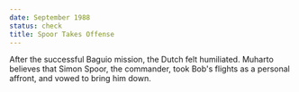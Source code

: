 ```yaml
---
date: September 1988 
status: check
title: Spoor Takes Offense
---
```


After the successful Baguio mission, the Dutch felt humiliated. Muharto
believes that Simon Spoor, the commander, took Bob's flights as a
personal affront, and vowed to bring him down.
